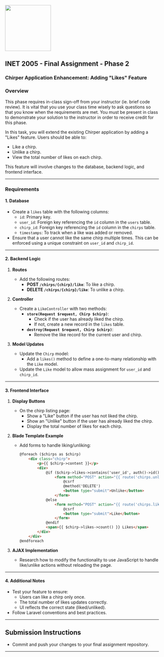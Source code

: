 <img width="150px" src="https://w0244079.github.io/nscc/nscc-jpeg.jpg" >

## INET 2005 - Final Assignment - Phase 2

### Chirper Application Enhancement: Adding "Likes" Feature

### **Overview**
This phase requires in-class sign-off from your instructor (ie. brief code review). It is vital that you use your class time wisely to ask questions so that you know when the requirements are met. You must be present in class to demonstrate your solution to the instructor in order to receive credit for this phase.

In this task, you will extend the existing Chirper application by adding a "Likes" feature. Users should be able to:
- Like a chirp.
- Unlike a chirp.
- View the total number of likes on each chirp.

This feature will involve changes to the database, backend logic, and frontend interface.

---

### **Requirements**

#### **1. Database**

- Create a `likes` table with the following columns:
  - `id`: Primary key.
  - `user_id`: Foreign key referencing the `id` column in the `users` table.
  - `chirp_id`: Foreign key referencing the `id` column in the `chirps` table.
  - `timestamps`: To track when a like was added or removed.
- Ensure that a user cannot like the same chirp multiple times. This can be enforced using a unique constraint on `user_id` and `chirp_id`.

---

#### **2. Backend Logic**

1. **Routes**
   - Add the following routes:
     - **POST `/chirps/{chirp}/like`**: To like a chirp.
     - **DELETE `/chirps/{chirp}/like`**: To unlike a chirp.

2. **Controller**
   - Create a `LikeController` with two methods:
     - **`store(Request $request, Chirp $chirp)`**:
       - Check if the user has already liked the chirp.
       - If not, create a new record in the `likes` table.
     - **`destroy(Request $request, Chirp $chirp)`**:
       - Remove the like record for the current user and chirp.

3. **Model Updates**
   - Update the `Chirp` model:
     - Add a `likes()` method to define a one-to-many relationship with the `Like` model.
   - Update the `Like` model to allow mass assignment for `user_id` and `chirp_id`.

---

#### **3. Frontend Interface**

1. **Display Buttons**
   - On the chirp listing page:
     - Show a "Like" button if the user has not liked the chirp.
     - Show an "Unlike" button if the user has already liked the chirp.
     - Display the total number of likes for each chirp.

2. **Blade Template Example**
   - Add forms to handle liking/unliking:
     ```html
     @foreach ($chirps as $chirp)
         <div class="chirp">
             <p>{{ $chirp->content }}</p>
             <div>
                 @if ($chirp->likes->contains('user_id', auth()->id()))
                     <form method="POST" action="{{ route('chirps.unlike', $chirp) }}">
                         @csrf
                         @method('DELETE')
                         <button type="submit">Unlike</button>
                     </form>
                 @else
                     <form method="POST" action="{{ route('chirps.like', $chirp) }}">
                         @csrf
                         <button type="submit">Like</button>
                     </form>
                 @endif
                 <span>{{ $chirp->likes->count() }} Likes</span>
             </div>
         </div>
     @endforeach
     ```

3. **AJAX Implementation**
   - Research how to modify the functionality to use JavaScript to handle like/unlike actions without reloading the page.

---

#### **4. Additional Notes**
- Test your feature to ensure:
  - Users can like a chirp only once.
  - The total number of likes updates correctly.
  - UI reflects the correct state (liked/unliked).
- Follow Laravel conventions and best practices.

---

## **Submission Instructions**
- Commit and push your changes to your final assignment repository.


---


